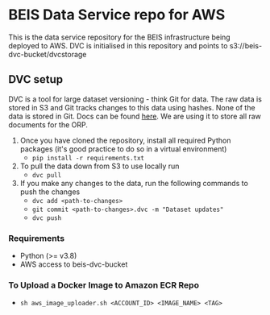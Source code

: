 # BEIS Data Service repo for AWS

This is the data service repository for the BEIS infrastructure being deployed to AWS. DVC is initialised in this repository and points to s3://beis-dvc-bucket/dvcstorage

## DVC setup

DVC is a tool for large dataset versioning - think Git for data. The raw data is stored in S3 and Git tracks changes to this data using hashes. None of the data is stored in Git. Docs can be found [here](https://dvc.org/doc/start/data-management/data-versioning). We are using it to store all raw documents for the ORP. 
1. Once you have cloned the repository, install all required Python packages (it's good practice to do so in a virtual environment)
    - `pip install -r requirements.txt`
2. To pull the data down from S3 to use locally run
    - `dvc pull`
3. If you make any changes to the data, run the following commands to push the changes
    - `dvc add <path-to-changes>`
    - `git commit <path-to-changes>.dvc -m "Dataset updates"`
    - `dvc push`

### Requirements

- Python (>= v3.8)
- AWS access to beis-dvc-bucket

### To Upload a Docker Image to Amazon ECR Repo
 - `sh aws_image_uploader.sh <ACCOUNT_ID> <IMAGE_NAME> <TAG>`